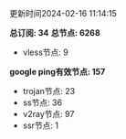 更新时间2024-02-16 11:14:15

**总订阅: 34**
**总节点: 6268**
- vless节点: 9

**google ping有效节点: 157**
- trojan节点: 23
- ss节点: 36
- v2ray节点: 97
- ssr节点: 1
